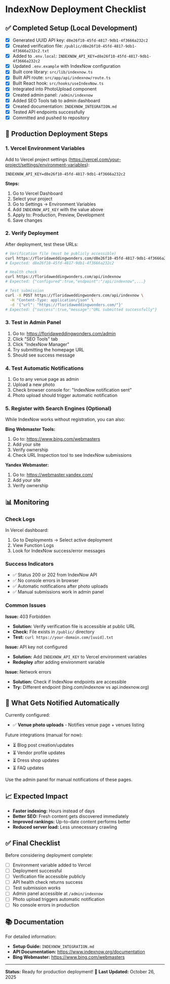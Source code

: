 # IndexNow Deployment Checklist

## ✅ Completed Setup (Local Development)

- [x] Generated UUID API key: `d8e26f10-45fd-4817-9db1-4f3666a232c2`
- [x] Created verification file: `/public/d8e26f10-45fd-4817-9db1-4f3666a232c2.txt`
- [x] Added to `.env.local`: `INDEXNOW_API_KEY=d8e26f10-45fd-4817-9db1-4f3666a232c2`
- [x] Updated `.env.example` with IndexNow configuration
- [x] Built core library: `src/lib/indexnow.ts`
- [x] Built API route: `src/app/api/indexnow/route.ts`
- [x] Built React hook: `src/hooks/useIndexNow.ts`
- [x] Integrated into PhotoUpload component
- [x] Created admin panel: `/admin/indexnow`
- [x] Added SEO Tools tab to admin dashboard
- [x] Created documentation: `INDEXNOW_INTEGRATION.md`
- [x] Tested API endpoints successfully
- [x] Committed and pushed to repository

## 🚀 Production Deployment Steps

### 1. Vercel Environment Variables

Add to Vercel project settings (https://vercel.com/your-project/settings/environment-variables):

```
INDEXNOW_API_KEY=d8e26f10-45fd-4817-9db1-4f3666a232c2
```

**Steps:**
1. Go to Vercel Dashboard
2. Select your project
3. Go to Settings → Environment Variables
4. Add `INDEXNOW_API_KEY` with the value above
5. Apply to: Production, Preview, Development
6. Save changes

### 2. Verify Deployment

After deployment, test these URLs:

```bash
# Verification file (must be publicly accessible)
curl https://floridaweddingwonders.com/d8e26f10-45fd-4817-9db1-4f3666a232c2.txt
# Expected: d8e26f10-45fd-4817-9db1-4f3666a232c2

# Health check
curl https://floridaweddingwonders.com/api/indexnow
# Expected: {"configured":true,"endpoint":"/api/indexnow",...}

# Test submission
curl -X POST https://floridaweddingwonders.com/api/indexnow \
  -H "Content-Type: application/json" \
  -d '{"url": "https://floridaweddingwonders.com/"}'
# Expected: {"success":true,"message":"URL submitted successfully"}
```

### 3. Test in Admin Panel

1. Go to: https://floridaweddingwonders.com/admin
2. Click "SEO Tools" tab
3. Click "IndexNow Manager"
4. Try submitting the homepage URL
5. Should see success message

### 4. Test Automatic Notifications

1. Go to any venue page as admin
2. Upload a new photo
3. Check browser console for: "IndexNow notification sent"
4. Photo upload should trigger automatic notification

### 5. Register with Search Engines (Optional)

While IndexNow works without registration, you can also:

**Bing Webmaster Tools:**
1. Go to: https://www.bing.com/webmasters
2. Add your site
3. Verify ownership
4. Check URL Inspection tool to see IndexNow submissions

**Yandex Webmaster:**
1. Go to: https://webmaster.yandex.com/
2. Add your site
3. Verify ownership

## 📊 Monitoring

### Check Logs

In Vercel dashboard:
1. Go to Deployments → Select active deployment
2. View Function Logs
3. Look for IndexNow success/error messages

### Success Indicators

- ✅ Status 200 or 202 from IndexNow API
- ✅ No console errors in browser
- ✅ Automatic notifications after photo uploads
- ✅ Manual submissions work in admin panel

### Common Issues

**Issue:** 403 Forbidden
- **Solution:** Verify verification file is accessible at public URL
- **Check:** File exists in `/public/` directory
- **Test:** `curl https://your-domain.com/[uuid].txt`

**Issue:** API key not configured
- **Solution:** Add `INDEXNOW_API_KEY` to Vercel environment variables
- **Redeploy** after adding environment variable

**Issue:** Network errors
- **Solution:** Check if IndexNow endpoints are accessible
- **Try:** Different endpoint (bing.com/indexnow vs api.indexnow.org)

## 🎯 What Gets Notified Automatically

Currently configured:
- ✅ **Venue photo uploads** - Notifies venue page + venues listing

Future integrations (manual for now):
- ⏳ Blog post creation/updates
- ⏳ Vendor profile updates
- ⏳ Dress shop updates
- ⏳ FAQ updates

Use the admin panel for manual notifications of these pages.

## 📈 Expected Impact

- **Faster indexing:** Hours instead of days
- **Better SEO:** Fresh content gets discovered immediately
- **Improved rankings:** Up-to-date content performs better
- **Reduced server load:** Less unnecessary crawling

## ✅ Final Checklist

Before considering deployment complete:

- [ ] Environment variable added to Vercel
- [ ] Deployment successful
- [ ] Verification file accessible publicly
- [ ] API health check returns success
- [ ] Test submission works
- [ ] Admin panel accessible at `/admin/indexnow`
- [ ] Photo upload triggers automatic notification
- [ ] No console errors in production

## 📚 Documentation

For detailed information:
- **Setup Guide:** `INDEXNOW_INTEGRATION.md`
- **API Documentation:** https://www.indexnow.org/documentation
- **Bing Webmaster:** https://www.bing.com/webmasters

---

**Status:** Ready for production deployment! 🚀
**Last Updated:** October 26, 2025
